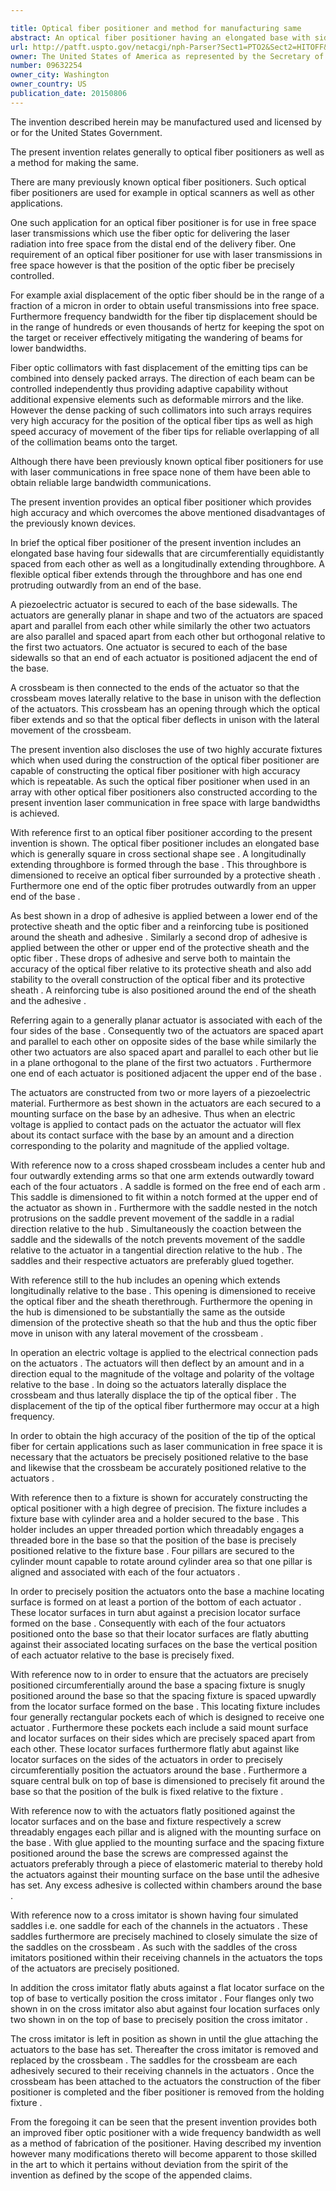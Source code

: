 ```yaml
---

title: Optical fiber positioner and method for manufacturing same
abstract: An optical fiber positioner having an elongated base with sidewalls and a longitudinally extending throughbore. A flexible optical fiber extends through the throughbore and has one end protruding outwardly from an end surface of the base. A plurality of actuators are secured to the sidewalls of the base so that an end of each actuator is positioned adjacent the end of the base. A crossbeam is then connected to the ends of each actuator so that the crossbeam moves laterally relative to the base in unison with the deflection of the actuators. The crossbeam has an opening through which the optical fiber extends so that the optical fiber deflects in unison with the lateral movement of the crossbeam. Various fixtures for assembly of the optical fiber positioner are also shown.
url: http://patft.uspto.gov/netacgi/nph-Parser?Sect1=PTO2&Sect2=HITOFF&p=1&u=%2Fnetahtml%2FPTO%2Fsearch-adv.htm&r=1&f=G&l=50&d=PALL&S1=09632254&OS=09632254&RS=09632254
owner: The United States of America as represented by the Secretary of the Army
number: 09632254
owner_city: Washington
owner_country: US
publication_date: 20150806
---
```

The invention described herein may be manufactured used and licensed by or for the United States Government.

The present invention relates generally to optical fiber positioners as well as a method for making the same.

There are many previously known optical fiber positioners. Such optical fiber positioners are used for example in optical scanners as well as other applications.

One such application for an optical fiber positioner is for use in free space laser transmissions which use the fiber optic for delivering the laser radiation into free space from the distal end of the delivery fiber. One requirement of an optical fiber positioner for use with laser transmissions in free space however is that the position of the optic fiber be precisely controlled.

For example axial displacement of the optic fiber should be in the range of a fraction of a micron in order to obtain useful transmissions into free space. Furthermore frequency bandwidth for the fiber tip displacement should be in the range of hundreds or even thousands of hertz for keeping the spot on the target or receiver effectively mitigating the wandering of beams for lower bandwidths.

Fiber optic collimators with fast displacement of the emitting tips can be combined into densely packed arrays. The direction of each beam can be controlled independently thus providing adaptive capability without additional expensive elements such as deformable mirrors and the like. However the dense packing of such collimators into such arrays requires very high accuracy for the position of the optical fiber tips as well as high speed accuracy of movement of the fiber tips for reliable overlapping of all of the collimation beams onto the target.

Although there have been previously known optical fiber positioners for use with laser communications in free space none of them have been able to obtain reliable large bandwidth communications.

The present invention provides an optical fiber positioner which provides high accuracy and which overcomes the above mentioned disadvantages of the previously known devices.

In brief the optical fiber positioner of the present invention includes an elongated base having four sidewalls that are circumferentially equidistantly spaced from each other as well as a longitudinally extending throughbore. A flexible optical fiber extends through the throughbore and has one end protruding outwardly from an end of the base.

A piezoelectric actuator is secured to each of the base sidewalls. The actuators are generally planar in shape and two of the actuators are spaced apart and parallel from each other while similarly the other two actuators are also parallel and spaced apart from each other but orthogonal relative to the first two actuators. One actuator is secured to each of the base sidewalls so that an end of each actuator is positioned adjacent the end of the base.

A crossbeam is then connected to the ends of the actuator so that the crossbeam moves laterally relative to the base in unison with the deflection of the actuators. This crossbeam has an opening through which the optical fiber extends and so that the optical fiber deflects in unison with the lateral movement of the crossbeam.

The present invention also discloses the use of two highly accurate fixtures which when used during the construction of the optical fiber positioner are capable of constructing the optical fiber positioner with high accuracy which is repeatable. As such the optical fiber positioner when used in an array with other optical fiber positioners also constructed according to the present invention laser communication in free space with large bandwidths is achieved.

With reference first to an optical fiber positioner according to the present invention is shown. The optical fiber positioner includes an elongated base which is generally square in cross sectional shape see . A longitudinally extending throughbore is formed through the base . This throughbore is dimensioned to receive an optical fiber surrounded by a protective sheath . Furthermore one end of the optic fiber protrudes outwardly from an upper end of the base .

As best shown in a drop of adhesive is applied between a lower end of the protective sheath and the optic fiber and a reinforcing tube is positioned around the sheath and adhesive . Similarly a second drop of adhesive is applied between the other or upper end of the protective sheath and the optic fiber . These drops of adhesive and serve both to maintain the accuracy of the optical fiber relative to its protective sheath and also add stability to the overall construction of the optical fiber and its protective sheath . A reinforcing tube is also positioned around the end of the sheath and the adhesive .

Referring again to a generally planar actuator is associated with each of the four sides of the base . Consequently two of the actuators are spaced apart and parallel to each other on opposite sides of the base while similarly the other two actuators are also spaced apart and parallel to each other but lie in a plane orthogonal to the plane of the first two actuators . Furthermore one end of each actuator is positioned adjacent the upper end of the base .

The actuators are constructed from two or more layers of a piezoelectric material. Furthermore as best shown in the actuators are each secured to a mounting surface on the base by an adhesive. Thus when an electric voltage is applied to contact pads on the actuator the actuator will flex about its contact surface with the base by an amount and a direction corresponding to the polarity and magnitude of the applied voltage.

With reference now to a cross shaped crossbeam includes a center hub and four outwardly extending arms so that one arm extends outwardly toward each of the four actuators . A saddle is formed on the free end of each arm . This saddle is dimensioned to fit within a notch formed at the upper end of the actuator as shown in . Furthermore with the saddle nested in the notch protrusions on the saddle prevent movement of the saddle in a radial direction relative to the hub . Simultaneously the coaction between the saddle and the sidewalls of the notch prevents movement of the saddle relative to the actuator in a tangential direction relative to the hub . The saddles and their respective actuators are preferably glued together.

With reference still to the hub includes an opening which extends longitudinally relative to the base . This opening is dimensioned to receive the optical fiber and the sheath therethrough. Furthermore the opening in the hub is dimensioned to be substantially the same as the outside dimension of the protective sheath so that the hub and thus the optic fiber move in unison with any lateral movement of the crossbeam .

In operation an electric voltage is applied to the electrical connection pads on the actuators . The actuators will then deflect by an amount and in a direction equal to the magnitude of the voltage and polarity of the voltage relative to the base . In doing so the actuators laterally displace the crossbeam and thus laterally displace the tip of the optical fiber . The displacement of the tip of the optical fiber furthermore may occur at a high frequency.

In order to obtain the high accuracy of the position of the tip of the optical fiber for certain applications such as laser communication in free space it is necessary that the actuators be precisely positioned relative to the base and likewise that the crossbeam be accurately positioned relative to the actuators .

With reference then to a fixture is shown for accurately constructing the optical positioner with a high degree of precision. The fixture includes a fixture base with cylinder area and a holder secured to the base . This holder includes an upper threaded portion which threadably engages a threaded bore in the base so that the position of the base is precisely positioned relative to the fixture base . Four pillars are secured to the cylinder mount capable to rotate around cylinder area so that one pillar is aligned and associated with each of the four actuators .

In order to precisely position the actuators onto the base a machine locating surface is formed on at least a portion of the bottom of each actuator . These locator surfaces in turn abut against a precision locator surface formed on the base . Consequently with each of the four actuators positioned onto the base so that their locator surfaces are flatly abutting against their associated locating surfaces on the base the vertical position of each actuator relative to the base is precisely fixed.

With reference now to in order to ensure that the actuators are precisely positioned circumferentially around the base a spacing fixture is snugly positioned around the base so that the spacing fixture is spaced upwardly from the locator surface formed on the base . This locating fixture includes four generally rectangular pockets each of which is designed to receive one actuator . Furthermore these pockets each include a said mount surface and locator surfaces on their sides which are precisely spaced apart from each other. These locator surfaces furthermore flatly abut against like locator surfaces on the sides of the actuators in order to precisely circumferentially position the actuators around the base . Furthermore a square central bulk on top of base is dimensioned to precisely fit around the base so that the position of the bulk is fixed relative to the fixture .

With reference now to with the actuators flatly positioned against the locator surfaces and on the base and fixture respectively a screw threadably engages each pillar and is aligned with the mounting surface on the base . With glue applied to the mounting surface and the spacing fixture positioned around the base the screws are compressed against the actuators preferably through a piece of elastomeric material to thereby hold the actuators against their mounting surface on the base until the adhesive has set. Any excess adhesive is collected within chambers around the base .

With reference now to a cross imitator is shown having four simulated saddles i.e. one saddle for each of the channels in the actuators . These saddles furthermore are precisely machined to closely simulate the size of the saddles on the crossbeam . As such with the saddles of the cross imitators positioned within their receiving channels in the actuators the tops of the actuators are precisely positioned.

In addition the cross imitator flatly abuts against a flat locator surface on the top of base to vertically position the cross imitator . Four flanges only two shown in on the cross imitator also abut against four location surfaces only two shown in on the top of base to precisely position the cross imitator .

The cross imitator is left in position as shown in until the glue attaching the actuators to the base has set. Thereafter the cross imitator is removed and replaced by the crossbeam . The saddles for the crossbeam are each adhesively secured to their receiving channels in the actuators . Once the crossbeam has been attached to the actuators the construction of the fiber positioner is completed and the fiber positioner is removed from the holding fixture .

From the foregoing it can be seen that the present invention provides both an improved fiber optic positioner with a wide frequency bandwidth as well as a method of fabrication of the positioner. Having described my invention however many modifications thereto will become apparent to those skilled in the art to which it pertains without deviation from the spirit of the invention as defined by the scope of the appended claims.


